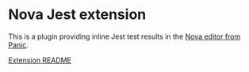 # Nova Jest extension

This is a plugin providing inline Jest test results in the [Nova editor from Panic](https://panic.com/nova/).

<!-- [**Install now**](https://camlittle.com/jest.novaextension) -->

[Extension README](./jest.novaextension/README.md)
